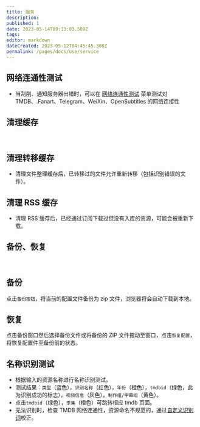 ```yaml
---
title: 服务
description:
published: 1
date: 2023-05-14T09:13:03.509Z
tags:
editor: markdown
dateCreated: 2023-05-12T04:45:45.308Z
permalink: /pages/docs/use/service
---
```


## 网络连通性测试

- 当刮削、通知服务器出错时，可以在 [网络连通性测试](/pages/docs/use/service/#网络连通性测试) 菜单测试对 TMDB、.Fanart、Telegram、WeiXin、OpenSubtitles 的网络连接性

## 清理缓存

<br>

## 清理转移缓存

- 清理文件整理缓存后，已转移过的文件允许重新转移（包括识别错误的文件）。
  <br>

## 清理 RSS 缓存

- 清理 RSS 缓存后，已经通过订阅下载过但没有入库的资源，可能会被重新下载。
  <br>

## 备份、恢复

<br>

## 备份

点击`备份按钮`，将当前的配置文件备份为 zip 文件，浏览器将会自动下载到本地。
<br>

## 恢复

点击备份窗口然后选择备份文件或将备份的 ZIP 文件拖动至窗口，点击`恢复配置`，将恢复配置件至备份前的状态。

## 名称识别测试

- 根据输入的资源名称进行名称识别测试。
- 测试结果：`类型`（蓝色），`识别名称`（红色），`年份`（橙色），`tmdbid`（绿色，此为识别成功的标志），`视频信息`（灰色），`制作组/字幕组`（黄色）。
- 点击`tmdbid`（绿色），`季集`（橙色）可跳转相应 tmdb 页面。
- 无法识别时，检查 TMDB 网络连通性，资源命名不规范的，通过[自定义识别词](/pages/docs/setting/customwords/)校正。

